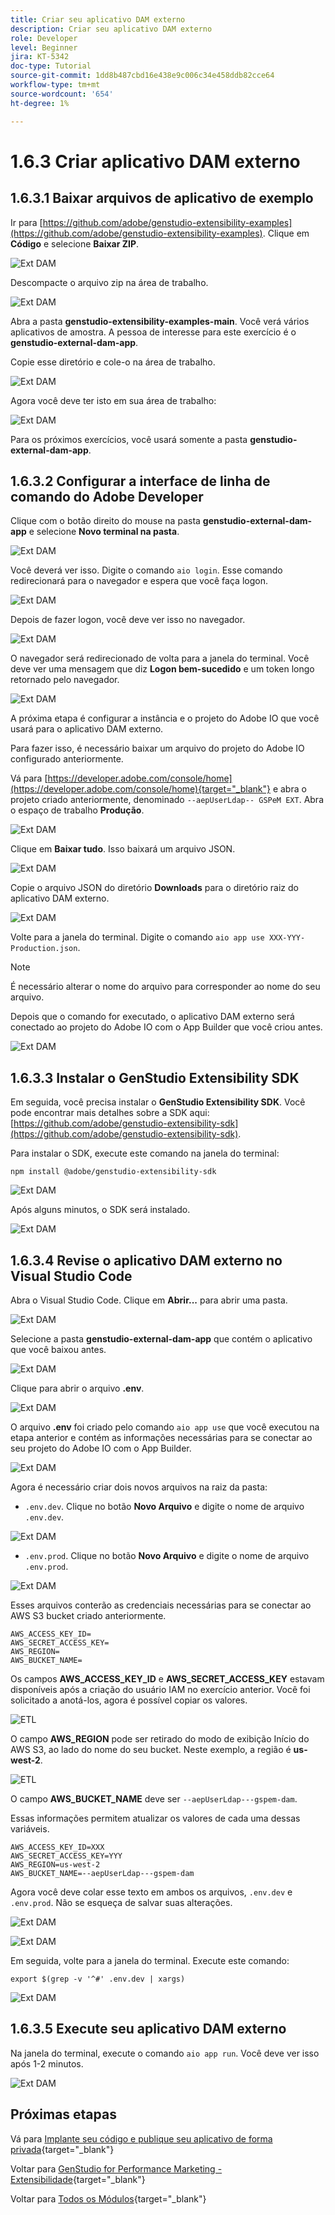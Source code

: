 ```yaml
---
title: Criar seu aplicativo DAM externo
description: Criar seu aplicativo DAM externo
role: Developer
level: Beginner
jira: KT-5342
doc-type: Tutorial
source-git-commit: 1dd8b487cbd16e438e9c006c34e458ddb82cce64
workflow-type: tm+mt
source-wordcount: '654'
ht-degree: 1%

---
```


# 1.6.3 Criar aplicativo DAM externo

## 1.6.3.1 Baixar arquivos de aplicativo de exemplo

Ir para [https://github.com/adobe/genstudio-extensibility-examples](https://github.com/adobe/genstudio-extensibility-examples). Clique em **Código** e selecione **Baixar ZIP**.

![Ext DAM](./images/extdam1.png)

Descompacte o arquivo zip na área de trabalho.

![Ext DAM](./images/extdam2.png)

Abra a pasta **genstudio-extensibility-examples-main**. Você verá vários aplicativos de amostra. A pessoa de interesse para este exercício é o **genstudio-external-dam-app**.

Copie esse diretório e cole-o na área de trabalho.

![Ext DAM](./images/extdam4.png)

Agora você deve ter isto em sua área de trabalho:

![Ext DAM](./images/extdam3.png)

Para os próximos exercícios, você usará somente a pasta **genstudio-external-dam-app**.

## 1.6.3.2 Configurar a interface de linha de comando do Adobe Developer

Clique com o botão direito do mouse na pasta **genstudio-external-dam-app** e selecione **Novo terminal na pasta**.

![Ext DAM](./images/extdam5.png)

Você deverá ver isso. Digite o comando `aio login`. Esse comando redirecionará para o navegador e espera que você faça logon.

![Ext DAM](./images/extdam6.png)

Depois de fazer logon, você deve ver isso no navegador.

![Ext DAM](./images/extdam7.png)

O navegador será redirecionado de volta para a janela do terminal. Você deve ver uma mensagem que diz **Logon bem-sucedido** e um token longo retornado pelo navegador.

![Ext DAM](./images/extdam8.png)

A próxima etapa é configurar a instância e o projeto do Adobe IO que você usará para o aplicativo DAM externo.

Para fazer isso, é necessário baixar um arquivo do projeto do Adobe IO configurado anteriormente.

Vá para [https://developer.adobe.com/console/home](https://developer.adobe.com/console/home){target="_blank"} e abra o projeto criado anteriormente, denominado `--aepUserLdap-- GSPeM EXT`. Abra o espaço de trabalho **Produção**.

![Ext DAM](./images/extdam9.png)

Clique em **Baixar tudo**. Isso baixará um arquivo JSON.

![Ext DAM](./images/extdam10.png)

Copie o arquivo JSON do diretório **Downloads** para o diretório raiz do aplicativo DAM externo.

![Ext DAM](./images/extdam11.png)

Volte para a janela do terminal. Digite o comando `aio app use XXX-YYY-Production.json`.

>[!NOTE]
>
>É necessário alterar o nome do arquivo para corresponder ao nome do seu arquivo.

Depois que o comando for executado, o aplicativo DAM externo será conectado ao projeto do Adobe IO com o App Builder que você criou antes.

![Ext DAM](./images/extdam12.png)

## 1.6.3.3 Instalar o GenStudio Extensibility SDK

Em seguida, você precisa instalar o **GenStudio Extensibility SDK**. Você pode encontrar mais detalhes sobre a SDK aqui: [https://github.com/adobe/genstudio-extensibility-sdk](https://github.com/adobe/genstudio-extensibility-sdk).

Para instalar o SDK, execute este comando na janela do terminal:

`npm install @adobe/genstudio-extensibility-sdk`

![Ext DAM](./images/extdam13.png)

Após alguns minutos, o SDK será instalado.

![Ext DAM](./images/extdam14.png)

## 1.6.3.4 Revise o aplicativo DAM externo no Visual Studio Code

Abra o Visual Studio Code. Clique em **Abrir...** para abrir uma pasta.

![Ext DAM](./images/extdam15.png)

Selecione a pasta **genstudio-external-dam-app** que contém o aplicativo que você baixou antes.

![Ext DAM](./images/extdam16.png)

Clique para abrir o arquivo **.env**.

![Ext DAM](./images/extdam17.png)

O arquivo **.env** foi criado pelo comando `aio app use` que você executou na etapa anterior e contém as informações necessárias para se conectar ao seu projeto do Adobe IO com o App Builder.

![Ext DAM](./images/extdam18.png)

Agora é necessário criar dois novos arquivos na raiz da pasta:

- `.env.dev`. Clique no botão **Novo Arquivo** e digite o nome de arquivo `.env.dev`.

![Ext DAM](./images/extdam19.png)

- `.env.prod`.  Clique no botão **Novo Arquivo** e digite o nome de arquivo `.env.prod`.

![Ext DAM](./images/extdam20.png)

Esses arquivos conterão as credenciais necessárias para se conectar ao AWS S3 bucket criado anteriormente.

```
AWS_ACCESS_KEY_ID=
AWS_SECRET_ACCESS_KEY=
AWS_REGION=
AWS_BUCKET_NAME=
```

Os campos **AWS_ACCESS_KEY_ID** e **AWS_SECRET_ACCESS_KEY** estavam disponíveis após a criação do usuário IAM no exercício anterior. Você foi solicitado a anotá-los, agora é possível copiar os valores.

![ETL](./images/cred1.png)

O campo **AWS_REGION** pode ser retirado do modo de exibição Início do AWS S3, ao lado do nome do seu bucket. Neste exemplo, a região é **us-west-2**.

![ETL](./images/bucket2.png)

O campo **AWS_BUCKET_NAME** deve ser `--aepUserLdap---gspem-dam`.

Essas informações permitem atualizar os valores de cada uma dessas variáveis.

```
AWS_ACCESS_KEY_ID=XXX
AWS_SECRET_ACCESS_KEY=YYY
AWS_REGION=us-west-2
AWS_BUCKET_NAME=--aepUserLdap---gspem-dam
```

Agora você deve colar esse texto em ambos os arquivos, `.env.dev` e `.env.prod`. Não se esqueça de salvar suas alterações.

![Ext DAM](./images/extdam21.png)


![Ext DAM](./images/extdam22.png)

Em seguida, volte para a janela do terminal. Execute este comando:

`export $(grep -v '^#' .env.dev | xargs)`

![Ext DAM](./images/extdam23.png)

## 1.6.3.5 Execute seu aplicativo DAM externo

Na janela do terminal, execute o comando `aio app run`. Você deve ver isso após 1-2 minutos.

![Ext DAM](./images/extdam24.png)

## Próximas etapas

Vá para [Implante seu código e publique seu aplicativo de forma privada](./ex4.md){target="_blank"}

Voltar para [GenStudio for Performance Marketing - Extensibilidade](./genstudioext.md){target="_blank"}

Voltar para [Todos os Módulos](./../../../overview.md){target="_blank"}
